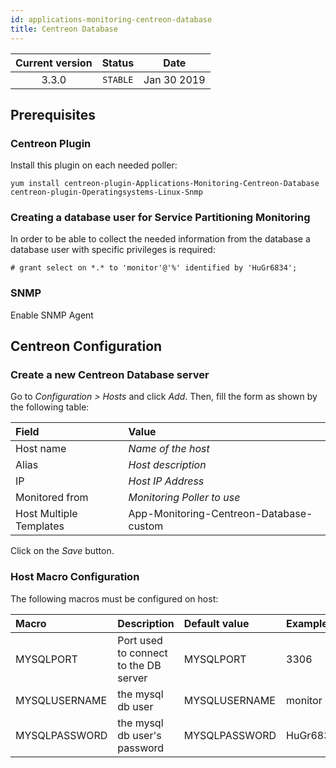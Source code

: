 ```yaml
---
id: applications-monitoring-centreon-database
title: Centreon Database
---
```


| Current version | Status | Date |
| :-: | :-: | :-: |
| 3.3.0 | `STABLE` | Jan 30 2019 |

## Prerequisites

### Centreon Plugin

Install this plugin on each needed poller:

``` shell
yum install centreon-plugin-Applications-Monitoring-Centreon-Database centreon-plugin-Operatingsystems-Linux-Snmp
```

### Creating a database user for Service Partitioning Monitoring

In order to be able to collect the needed information from the database a
database user with specific privileges is required:

    # grant select on *.* to 'monitor'@'%' identified by 'HuGr6834';

### SNMP

Enable SNMP Agent

## Centreon Configuration

### Create a new Centreon Database server

Go to *Configuration \> Hosts* and click *Add*. Then, fill the form as shown by
the following table:

| Field                   | Value                                   |
| :---------------------- | :-------------------------------------- |
| Host name               | *Name of the host*                      |
| Alias                   | *Host description*                      |
| IP                      | *Host IP Address*                       |
| Monitored from          | *Monitoring Poller to use*              |
| Host Multiple Templates | App-Monitoring-Centreon-Database-custom |

Click on the *Save* button.

### Host Macro Configuration

The following macros must be configured on host:

| Macro         | Description                           | Default value | Example  |
| :------------ | :------------------------------------ | :------------ | :------- |
| MYSQLPORT     | Port used to connect to the DB server | MYSQLPORT     | 3306     |
| MYSQLUSERNAME | the mysql db user                     | MYSQLUSERNAME | monitor  |
| MYSQLPASSWORD | the mysql db user's password          | MYSQLPASSWORD | HuGr6834 |

